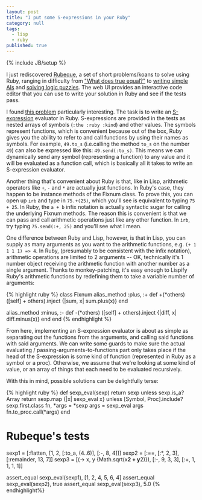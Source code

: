 ```yaml
---
layout: post
title: "I put some S-expressions in your Ruby"
category: null
tags: 
  - lisp
  - ruby
published: true
---
```


{% include JB/setup %}

I just rediscovered [Rubeque](http://www.rubeque.com), a set of short problems/koans to solve using Ruby, ranging in difficulty from ["What does true equal?"](http://www.rubeque.com/problems/the-truth) to [writing simple AIs](http://www.rubeque.com/problems/battleship) and [solving logic puzzles](http://www.rubeque.com/problems/architect-of-sixcity). The web UI provides an interactive code editor that you can use to write your solution in Ruby and see if the tests pass. 

I found [this problem](http://www.rubeque.com/problems/i-put-some-s-expressions-in-your-ruby/solutions) particularly interesting. The task is to write an [S-expression](http://en.wikipedia.org/wiki/S-expression) evaluator in Ruby. S-expressions are provided in the tests as nested arrays of symbols (`:the :ruby :kind`) and other values. The symbols represent functions, which is convenient because out of the box, Ruby gives you the ability to refer to and call functions by using their names as symbols. For example, `49.to_s` (i.e.calling the method `to_s` on the number `49`) can also be expressed like this: `49.send(:to_s)`. This means we can dynamically send any symbol (representing a function) to any value and it will be evaluated as a function call, which is basically all it takes to write an S-expression evaluator.

Another thing that's convenient about Ruby is that, like in Lisp, arithmetic operators like `+`, `-` and `*` are actually just functions. In Ruby's case, they happen to be instance methods of the Fixnum class. To prove this, you can open up `irb` and type in `75.+(25)`, which you'll see is equivalent to typing `75 + 25`. In Ruby, the `a + b` infix notation is actually syntactic sugar for calling the underlying Fixnum methods. The reason this is convenient is that we can pass and call arithmetic operations just like any other function. In `irb`, try typing `75.send(:+, 25)` and you'll see what I mean.

One difference between Ruby and Lisp, however, is that in Lisp, you can supply as many arguments as you want to the arithmetic functions, e.g. `(+ 1 1 1 1) => 4`. In Ruby, (presumably to be consistent with the infix notation), arithmetic operations are limited to 2 arguments -- OK, technically it's 1 number object receiving the arithmetic function with another number as a single argument. Thanks to monkey-patching, it's easy enough to Lispify Ruby's arithmetic functions by redefining them to take a variable number of arguments:

{% highlight ruby %}
class Fixnum
  alias_method :plus, :+
  def +(*others)
    ([self] + others).inject {|sum, x| sum.plus(x)}
  end

  alias_method :minus, :-
  def -(*others)
    ([self] + others).inject {|diff, x| diff.minus(x)}
  end
end
{% endhighlight %}

From here, implementing an S-expression evaluator is about as simple as separating out the functions from the arguments, and calling said functions with said arguments. We can write some guards to make sure the actual evaluating / passing-arguments-to-functions part only takes place if the head of the S-expression is some kind of function (represented in Ruby as a symbol or a proc). Otherwise, we assume that we're looking at some kind of value, or an array of things that each need to be evaluated recursively.

With this in mind, possible solutions can be delightfully terse:

{% highlight ruby %}
def sexp_eval(sexp)
  return sexp unless sexp.is_a? Array
  return sexp.map {|x| sexp_eval x} unless [Symbol, Proc].include? sexp.first.class
  fn, *args = *sexp
  args = sexp_eval args  
  fn.to_proc.call(*args)
end

# Rubeque's tests
sexp1 = [:flatten, [1, 2, [:to_a, (4..6)], [:-, 8, 4]]]
sexp2 = [:==, [:*, 2, 3], [:remainder, 13, 7]]
sexp3 = [(-> x, y {Math.sqrt(x**2 + y**2)}), [:-, 9, 3, 3], [:+, 1, 1, 1, 1]]

assert_equal sexp_eval(sexp1), [1, 2, 4, 5, 6, 4]
assert_equal sexp_eval(sexp2), true
assert_equal sexp_eval(sexp3), 5.0
{% endhighlight%}